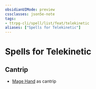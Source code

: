 ```yaml
---
obsidianUIMode: preview
cssclasses: json5e-note
tags:
- ttrpg-cli/spell/list/feat/telekinetic
aliases: ["Spells for Telekinetic"]
---
```

# Spells for Telekinetic

## Cantrip

- [Mage Hand](mage-hand "PHB") as cantrip